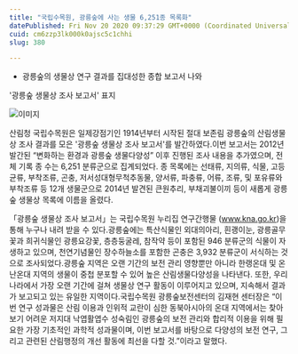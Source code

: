 ```yaml
---
title: "국립수목원, 광릉숲에 사는 생물 6,251종 목록화"
datePublished: Fri Nov 20 2020 09:37:29 GMT+0000 (Coordinated Universal Time)
cuid: cm6zzp3lk000k0ajsc5c1chhi
slug: 380

---
```



- 광릉숲의 생물상 연구 결과를 집대성한 종합 보고서 나와

'광릉숲 생물상 조사 보고서' 표지

![이미지](https://cdn.hashnode.com/res/hashnode/image/upload/v1739248575948/c0e7c0da-bd3e-4749-b3b3-9882fb88891f.jpeg)

산림청 국립수목원은 일제강점기인 1914년부터 시작된 절대 보존림 광릉숲의 산림생물상 조사 결과를 모은 '광릉숲 생물상 조사 보고서'를 발간하였다.이번 보고서는 2012년 발간된 “변화하는 환경과 광릉숲 생물다양성” 이후 진행된 조사 내용을 추가였으며, 전체 기록 종 수는 6,251 분류군으로 집계되었다. 종 목록에는 선태류, 지의류, 식물, 고등균류, 부착조류, 곤충, 저서성대형무척추동물, 양서류, 파충류, 어류, 조류, 및 포유류와 부착조류 등 12개 생물군으로 2014년 발견된 큰원추리, 부채괴불이끼 등이 새롭게 광릉숲 생물상 목록에 이름을 올렸다.

「광릉숲 생물상 조사 보고서」는 국립수목원 누리집 연구간행물 (www.kna.go.kr)을 통해 누구나 내려 받을 수 있다.광릉숲에는 특산식물인 외대의아리, 흰괭이눈, 광릉골무꽃과 희귀식물인 광릉요강꽃, 층층둥굴레, 참작약 등이 포함된 946 분류군의 식물이 자생하고 있으며, 천연기념물인 장수하늘소를 포함한 곤충은 3,932 분류군이 서식하는 것으로 조사되었다.광릉숲 지역은 오랜 기간의 보전 관리 영향뿐만 아니라 한랭온대 및 온난온대 지역의 생물이 중첩 분포할 수 있어 높은 산림생물다양성을 나타낸다. 또한, 우리나라에서 가장 오랜 기간에 걸쳐 생물상 연구 활동이 이루어지고 있으며, 지속해서 결과가 보고되고 있는 유일한 지역이다.국립수목원 광릉숲보전센터의 김재현 센터장은 “이번 연구 성과물은 산림 이용과 인위적 교란이 심한 동북아시아의 온대 지역에서는 찾아보기 어려운 저지대 낙엽활엽수 성숙림인 광릉숲의 보전 관리와 합리적 이용을 위해 필요한 가장 기초적인 과학적 성과물이며, 이번 보고서를 바탕으로 다양성의 보전 연구, 그리고 관련된 산림행정의 개선 활동에 최선을 다할 것.”이라고 말했다.